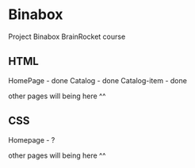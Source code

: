 # Binabox
Project Binabox BrainRocket course

## HTML 
HomePage - done
Catalog - done
Catalog-item - done

other pages will being here ^^

## CSS
Homepage - ?

other pages will being here ^^
